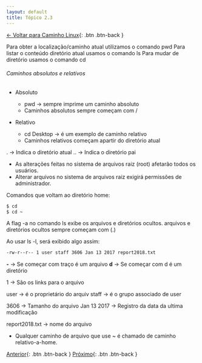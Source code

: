 ```yaml
---
layout: default 
title: Tópico 2.3
---
```


[← Voltar para Caminho Linux](/linux-essentials/01-book-lpi/Topico-02-Caminho-Linux/){: .btn .btn-back }

Para obter a localização/caminho atual utilizamos o comando pwd
Para listar o conteúdo diretório atual usamos o comando ls
Para mudar de diretório usamos o comando cd


###### Caminhos absolutos e relativos

* Absoluto
    * pwd -> sempre imprime um caminho absoluto
    * Caminhos absolutos sempre começam com /

* Relativo
    * cd Desktop -> é um exemplo de caminho relativo
    * Caminhos relativos começam apartir do diretório atual

. -> Indica o diretório atual
.. -> Indica o diretório pai

* As alterações feitas no sistema de arquivos raiz (root) afetarão todos os usuários.
* Alterar arquivos no sistema de arquivos raiz exigirá permissões de administrador.

Comandos que voltam ao diretório home:
```sh
$ cd
$ cd ~
```

A flag -a no comando ls exibe os arquivos e diretórios ocultos.
arquivos e diretórios ocultos sempre começam com (.)

Ao usar ls -l, será exibido algo assim:
```sh
-rw-r--r-- 1 user staff 3606 Jan 13 2017 report2018.txt
```
**-** -> Se começar com traço é um arquivo
**d** -> Se começar com d é um diretório

1 -> São os links para o arquivo

user -> é o proprietário do arquiv
staff -> é o grupo associado de user

3606 -> Tamanho do arquivo
Jan 13 2017 ->  Registro da data da ultima modificação

report2018.txt -> nome do arquivo

* Qualquer caminho de arquivo que use ~ é chamado de caminho relativo-a-home.

[Anterior](/linux-essentials/01-book-lpi/Topico-02-Caminho1-Linux/2.1-BasicoDaLinhaDeComando){: .btn .btn-back }
[Próximo](/linux-essentials/01-book-lpi/Topico-02-Caminho1-Linux/2.3-UsandoDiretoriosAndListandoArquivos){: .btn .btn-back }